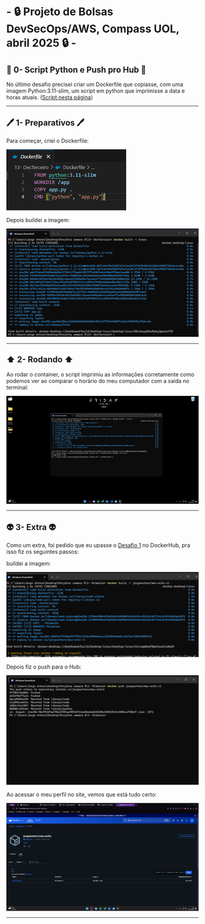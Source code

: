 # - 🔒 Projeto de Bolsas DevSecOps/AWS,  Compass UOL, abril 2025 🔒 -

## 🐍 0- Script Python e Push pro Hub 🐍
No último desafio precisei criar um Dockerfile que copiasse, com uma imagem Python:3.11-slim, um script em python que imprimisse a data e horas atuais. ([Script nesta página](https://github.com/JorgeAntero/Compass-Uol-Desafio-2-Docker/blob/main/Desafios/Arquivos%20utilizados/Desafio%2013/app.py))

---
## 🖊️ 1- Preparativos 🖊️
Para começar, criei o Dockerfile:  

![Primeiro print](/Desafios/Prints/13.1.png)  

Depois buildei a imagem:  

![Segundo print](/Desafios/Prints/13.2.png) 

---
## ⬆️ 2- Rodando ⬆️
Ao rodar o container, o script imprimiu as informações corretamente como podemos ver ao comparar o horário do meu computador com a saída no terminal:  

![Terceiro print](/Desafios/Prints/13.3.png)

---
## 👽 3- Extra 👽
Como um extra, foi pedido que eu upasse o [Desafio 1](https://github.com/JorgeAntero/Compass-Uol-Desafio-2-Docker/blob/main/Desafios/Desafio1.md) no DockerHub, pra isso fiz os seguintes passos:

buildei a imagem:  

![Quarto print](/Desafios/Prints/13.4.png)  

Depois fiz o push para o Hub:

![Quinto print](/Desafios/Prints/13.5.png)  

Ao acessar o meu perfil no site, vemos que está tudo certo:

![Sexto print](/Desafios/Prints/13.6.png)  

---
